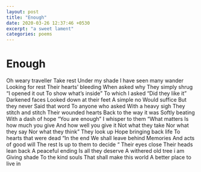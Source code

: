```yaml
---
layout: post
title: "Enough"
date: 2020-03-26 12:37:46 +0530
excerpt: "a sweet lament"
categories: poems
---
```


# Enough
Oh weary traveller
Take rest
Under my shade
I have seen many wander
Looking for rest
Their hearts’ bleeding
When asked why
They simply shrug
“I opened it out 
To show what’s inside”
To which I asked
“Did they like it”
Darkened faces 
Looked down at their feet
A simple no 
Would suffice
But they never 
Said that word
To anyone who asked
With a heavy sigh
They stitch and stitch
Their wounded hearts
Back to the way it was
Softly beating
With a dash of hope
“You are enough”
I whisper to them
“What matters
Is how much you give
And how well you give it
Not what they take
Nor what they say
Nor what they think”
They look up 
Hope bringing back life
To hearts that were dead
“In the end
We shall leave behind
Memories
And acts of good will
The rest 
Is up to them to decide “ 
Their eyes close 
Their heads lean back
A peaceful ending
Is all they deserve
A withered old tree i am
Giving shade 
To the kind souls
That shall make this world
A better place to live in